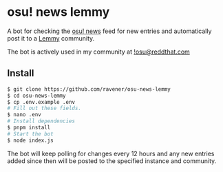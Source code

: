# osu! news lemmy
A bot for checking the [osu! news](https://osu.ppy.sh/home/news) feed for new entries and automatically post it to a [Lemmy](https://join-lemmy.org) community.

The bot is actively used in my community at [!osu@reddthat.com](https://reddthat.com/c/osu)

## Install

```sh
$ git clone https://github.com/ravener/osu-news-lemmy
$ cd osu-news-lemmy
$ cp .env.example .env
# Fill out these fields.
$ nano .env
# Install dependencies
$ pnpm install
# Start the bot
$ node index.js
```

The bot will keep polling for changes every 12 hours and any new entries added since then will be posted to the specified instance and community.

